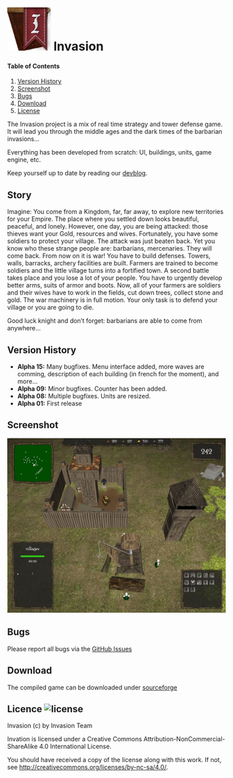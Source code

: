 # <img src="icone.png" alt="drawing" width="100px"/> Invasion

#### Table of Contents
1. [Version History](#version-history)
2. [Screenshot](#screenshot)
3. [Bugs](#bugs)
4. [Download](#download)
5. [License](#license)

The Invasion project is a mix of real time strategy and tower defense game. It
will lead you through the middle ages and the dark times of the barbarian
invasions...

Everything has been developed from scratch: UI, buildings, units, game engine,
etc.


Keep yourself up to date by reading our
[devblog](http://invasion.montmartel.com/index.php/blog).

## Story 

Imagine: You come from a Kingdom, far, far away, to explore new territories for
your Empire. The place where you settled down looks beautiful, peaceful, and
lonely. However, one day, you are being attacked: those thieves  want your Gold,
resources and wives. Fortunately, you have some soldiers to protect your
village.  The attack was just beaten back. Yet you know who these strange people
are: barbarians, mercenaries. They will come back. From now on it is war! You
have to build defenses. Towers, walls, barracks, archery facilities are built.
Farmers are trained to become soldiers and the little village turns into a
fortified town. A second battle takes place and you lose a lot of your people.
You have to urgently develop better arms, suits of armor and boots. Now, all of
your farmers are soldiers and their wives have to work in the fields, cut down
trees, collect stone and gold. The war machinery is in full motion. Your only
task is to defend your village or you are going to die.

Good luck knight and don’t forget: barbarians are able to come from anywhere…

## Version History

* **Alpha 15:** Many bugfixes. Menu interface added, more waves are comming,
  description of each building (in french for the moment), and more...
* **Alpha 09:** Minor bugfixes. Counter has been added.
* **Alpha 08:** Multiple bugfixes. Units are resized.
* **Alpha 01:** First release

## Screenshot

![Screenshot](./Screens/ingame_1.jpeg)

## Bugs

Please report all bugs via the [GitHub
Issues](https://github.com/SamuelGauthier/Invasion/issues)

## Download

The compiled game can be downloaded under
[sourceforge](https://sourceforge.net/projects/gameinvasion/)

## Licence ![license](https://i.creativecommons.org/l/by-nc-sa/4.0/80x15.png) 

Invasion (c) by Invasion Team

Invation is licensed under a Creative Commons
Attribution-NonCommercial-ShareAlike 4.0 International License.

You should have received a copy of the license along with this
work. If not, see <http://creativecommons.org/licenses/by-nc-sa/4.0/>.

